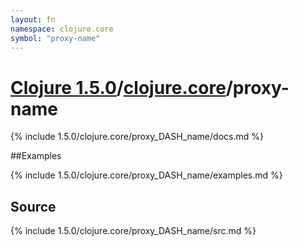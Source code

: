 ```yaml
---
layout: fn
namespace: clojure.core
symbol: "proxy-name"
---
```


# [Clojure 1.5.0](../../)/[clojure.core](../)/proxy-name

{% include 1.5.0/clojure.core/proxy_DASH_name/docs.md %}

##Examples

{% include 1.5.0/clojure.core/proxy_DASH_name/examples.md %}
## Source
{% include 1.5.0/clojure.core/proxy_DASH_name/src.md %}

